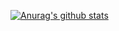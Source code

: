 [![Anurag's github stats](https://github-readme-stats.vercel.app/api?username=WJCHumble)](https://github.com/anuraghazra/github-readme-stats)
